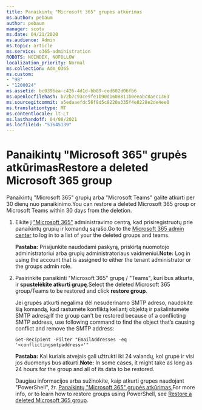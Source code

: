 ```yaml
---
title: Panaikintų "Microsoft 365" grupės atkūrimas
ms.author: pebaum
author: pebaum
manager: scotv
ms.date: 04/21/2020
ms.audience: Admin
ms.topic: article
ms.service: o365-administration
ROBOTS: NOINDEX, NOFOLLOW
localization_priority: Normal
ms.collection: Adm_O365
ms.custom:
- "98"
- "1200024"
ms.assetid: bc0396ea-c426-4d1d-bb89-ced602d06fb6
ms.openlocfilehash: b72b7c93ce9fe1b90d1608811b0eeabc8aec1363
ms.sourcegitcommit: a5edaaefdc56f8d5c8220a335f4e8228e2de4ee0
ms.translationtype: MT
ms.contentlocale: lt-LT
ms.lasthandoff: 04/08/2021
ms.locfileid: "51645139"
---
```

# <a name="restore-a-deleted-microsoft-365-group"></a><span data-ttu-id="3c56c-102">Panaikintų "Microsoft 365" grupės atkūrimas</span><span class="sxs-lookup"><span data-stu-id="3c56c-102">Restore a deleted Microsoft 365 group</span></span>

<span data-ttu-id="3c56c-103">Panaikintų "Microsoft 365" grupių arba "Microsoft Teams" galite atkurti per 30 dienų nuo panaikinimo.</span><span class="sxs-lookup"><span data-stu-id="3c56c-103">You can restore a deleted Microsoft 365 group or Microsoft Teams within 30 days from the deletion.</span></span>

1. <span data-ttu-id="3c56c-104">Eikite į ["Microsoft 365"](https://aka.ms/RestoreDeletedGroup) administravimo centrą, kad prisiregistruotų prie panaikintų grupių ir komandų sąrašo.</span><span class="sxs-lookup"><span data-stu-id="3c56c-104">Go to the [Microsoft 365 admin center](https://aka.ms/RestoreDeletedGroup) to log in to a list of your the deleted groups and teams.</span></span>

    <span data-ttu-id="3c56c-105">**Pastaba:** Prisijunkite naudodami paskyrą, priskirtą nuomotojo administratoriui arba grupių administratoriaus vaidmeniui.</span><span class="sxs-lookup"><span data-stu-id="3c56c-105">**Note:** Log in using the account that is assigned to either the tenant administrator or the groups admin role.</span></span>

1. <span data-ttu-id="3c56c-106">Pasirinkite panaikinti "Microsoft 365" grupę / "Teams", kuri bus atkurta, ir **spustelėkite atkurti grupę**.</span><span class="sxs-lookup"><span data-stu-id="3c56c-106">Select the deleted Microsoft 365 group/Teams to be restored and click **restore group**.</span></span>

    <span data-ttu-id="3c56c-107">Jei grupės atkurti negalima dėl nesuderinamo SMTP adreso, naudokite šią komandą, kad rastumėte konfliktą keliantį objektą ir pašalintumėte SMTP adresą:</span><span class="sxs-lookup"><span data-stu-id="3c56c-107">If the group can't be restored because of a conflicting SMTP address, use following command to find the object that’s causing conflict and remove the SMTP address:</span></span>

    `Get-Recipient -Filter "EmailAddresses -eq '<conflictingsmtpaddress>'"`

    <span data-ttu-id="3c56c-108">**Pastaba:** Kai kuriais atvejais gali užtrukti iki 24 valandų, kol grupė ir visi jos duomenys bus atkurti.</span><span class="sxs-lookup"><span data-stu-id="3c56c-108">**Note:** In some cases, it might take as long as 24 hours for the group and all of its data to be restored.</span></span>

    <span data-ttu-id="3c56c-109">Daugiau informacijos arba sužinokite, kaip atkurti grupes naudojant "PowerShell", žr. [Panaikintų "Microsoft 365" grupės atkūrimas.](https://go.microsoft.com/fwlink/?linkid=867802)</span><span class="sxs-lookup"><span data-stu-id="3c56c-109">For more info, or to learn how to restore groups using PowerShell, see [Restore a deleted Microsoft 365 group](https://go.microsoft.com/fwlink/?linkid=867802).</span></span>
